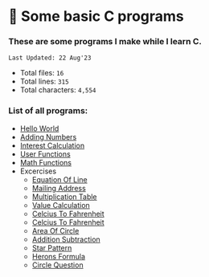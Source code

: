 # 🍵 Some basic C programs

### These are some programs I make while I learn C.
`Last Updated: 22 Aug'23`

- Total files: `16`
- Total lines: `315`
- Total characters: `4,554`

### List of all programs:
  - [Hello World](1_hello_world/hello_world.c)
  - [Adding Numbers](2_adding_numbers/add.c)
  - [Interest Calculation](3_interest_calculation/calculator.c)
  - [User Functions](4_user_functions/function.c)
  - [Math Functions](5_math_functions/math_fn.c)
  - Excercises
    - [Equation Of Line](6_excercises/1_equation_of_line/equation.c)
    - [Mailing Address](6_excercises/2_mailing_address/address.c)
    - [Multiplication Table](6_excercises/3_multiplication_table/multiplication.c)
    - [Value Calculation](6_excercises/4_value_calculation/calculate.c)
    - [Celcius To Fahrenheit](6_excercises/5_celcius_to_fahrenheit/c_to_f_converter.c)
    - [Celcius To Fahrenheit](5_celcius_to_fahrenheit/f_to_c_converter.c)
    - [Area Of Circle](6_excercises/6_area_of_circle/area.c)
    - [Addition Subtraction](6_excercises/7_addition_subtraction/add_sub.c)
    - [Star Pattern](6_excercises/8_star_pattern/star.c)
    - [Herons Formula](6_excercises/9_herons_formula/herons.c)
    - [Circle Question](6_excercises/10_circle_question/circle.c)
